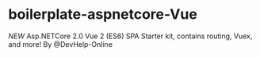# boilerplate-aspnetcore-Vue
*NEW* Asp.NETCore 2.0 Vue 2 (ES6) SPA Starter kit, contains routing, Vuex, and more! By @DevHelp-Online
